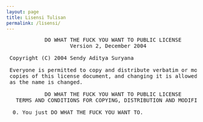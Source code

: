 ```yaml
---
layout: page
title: Lisensi Tulisan
permalink: /lisensi/
---
```

<pre>
            DO WHAT THE FUCK YOU WANT TO PUBLIC LICENSE
                    Version 2, December 2004

 Copyright (C) 2004 Sendy Aditya Suryana <sendzation@gmail.com>

 Everyone is permitted to copy and distribute verbatim or modified
 copies of this license document, and changing it is allowed as long
 as the name is changed.

            DO WHAT THE FUCK YOU WANT TO PUBLIC LICENSE
   TERMS AND CONDITIONS FOR COPYING, DISTRIBUTION AND MODIFICATION

  0. You just DO WHAT THE FUCK YOU WANT TO.

</pre>